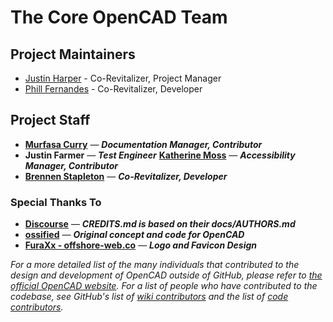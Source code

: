 # The Core OpenCAD Team

## Project Maintainers
* [Justin Harper](//github.com/itsageekthing) - Co-Revitalizer, Project Manager
* [Phill Fernandes](//github.com/phillf) - Co-Revitalizer, Developer

## Project Staff
* **[Murfasa Curry](//keybase.io/murfasa)** — ***Documentation Manager, Contributor***
* **Justin Farmer** — ***Test Engineer***
**[Katherine Moss](//keybase.io/Cambridgeport90)** — ***Accessibility Manager, Contributor***
* **[Brennen Stapleton](//keybase.io/termanator1128)** — ***Co-Revitalizer, Developer***

### Special Thanks To

* **[Discourse](//github.com/discourse)** — ***CREDITS.md is based on their docs/AUTHORS.md***
* **[ossified](https://github.com/ossified)** — ***Original concept and code for OpenCAD***
* **[FuraXx - offshore-web.co](https://offshore-web.co)** — ***Logo and Favicon Design***

*For a more detailed list of the many individuals that contributed to the design and development of OpenCAD outside of GitHub, please refer to [the official OpenCAD website](https://www.opencad.io).*
*For a list of people who have contributed to the codebase, see GitHub's list of [wiki contributors](https://github.com/StormlightTech/openCAD-wiki/contributors) and the list of [code contributors](https://github.com/StormlightTech/openCAD-php/contributors).*
